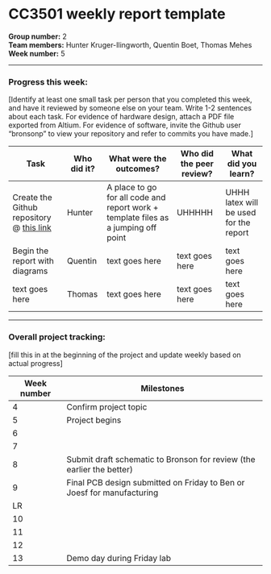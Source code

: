 # CC3501 weekly report template

**Group number:** 2  
**Team members:** Hunter Kruger-Ilingworth, Quentin Boet, Thomas Mehes
**Week number:** 5

---

### Progress this week:
[Identify at least one small task per person that you completed this week, and have it reviewed by someone else on your team. Write 1-2 sentences about each task. For evidence of hardware design, attach a PDF file exported from Altium. For evidence of software, invite the Github user “bronsonp” to view your repository and refer to commits you have made.]

| Task | Who did it? | What were the outcomes? | Who did the peer review? | What did you learn? |
|------|-------------|-------------------------|--------------------------|---------------------|
| Create the Github repository @ [this link](https://github.com/H-unter/CC3501-Assignment-2)|Hunter|A place to go for all code and report work + template files as a jumping off point|UHHHHH|UHHH latex will be used for the report|
| Begin the report with diagrams|Quentin|text goes here|text goes here|text goes here|
|text goes here|Thomas|text goes here|text goes here|text goes here|

---

### Overall project tracking:
[fill this in at the beginning of the project and update weekly based on actual progress]

| Week number | Milestones                                               |
|-------------|----------------------------------------------------------|
| 4           | Confirm project topic                                    |
| 5           | Project begins                                           |
| 6           |                                                          |
| 7           |                                                          |
| 8           | Submit draft schematic to Bronson for review (the earlier the better) |
| 9           | Final PCB design submitted on Friday to Ben or Joesf for manufacturing |
| LR          |                                                          |
| 10          |                                                          |
| 11          |                                                          |
| 12          |                                                          |
| 13          | Demo day during Friday lab                               |
